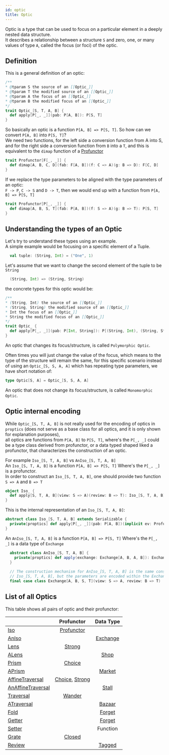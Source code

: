 ```yaml
---
id: optic
title: Optic
---
```


Optic is a type that can be used to focus on a particular element in a deeply nested data structure. <br/>
It describes a relationship between a structure `S` and zero, one, or many values of type `A`, called the focus (or foci) of the optic.

## Definition

This is a general definition of an optic:
```scala
/**
* @tparam S the source of an [[Optic_]]
* @tparam T the modified source of an [[Optic_]]
* @tparam A the focus of an [[Optic_]]
* @tparam B the modified focus of an [[Optic_]]
*/
trait Optic_[S, T, A, B] {
  def apply[P[_, _]](pab: P[A, B]): P[S, T]   
}
```

So basically an optic is a function `P[A, B] => P[S, T]`. So how can we convert `P[A, B]` into `P[S, T]`?<br/>
We need two functions, for the left side a conversion function from A into S, and for the right side a conversion function from `B` into a `T`,
and this is equivalent to the `dimap` function of a [Profunctor](/Proptics/docs/profunctors/profunctor)

```scala
trait Profunctor[F[_, _]] {
  def dimap[A, B, C, D](fab: F[A, B])(f: C => A)(g: B => D): F[C, D]
}
```

If we replace the type parameters to be aligned with the type parameters of an optic:<br/>
`F -> P`, `C -> S` and `D -> T`, then we would end up with a function from `P[A, B] => P[S, T]` 

```scala
trait Profunctor[P[_, _]] {
  def dimap[A, B, S, T](fab: P[A, B])(f: S => A)(g: B => T): P[S, T]
}
```

## Understanding the types of an Optic

Let's try to understand these types using an example.  
A simple example would be focusing on a specific element of a Tuple. 

```scala
  val tuple: (String, Int) = ("One", 1)    
``` 

Let's assume that we want to change the second element of the tuple to be `String`
```scala
  (String, Int) => (String, String)
```

the concrete types for this optic would be:

```scala
/**
* (String, Int) the source of an [[Optic_]]
* (String, String) the modified source of an [[Optic_]]
* Int the focus of an [[Optic_]]
* String the modified focus of an [[Optic_]]
*/
trait Optic_ {
  def apply[P[_, _]](pab: P[Int, String]): P[(String, Int), (String, String)]   
} 
```
An optic that changes its focus/structure, is called `Polymorphic Optic`.

Often times you will just change the value of the focus, which means to the type of the structure will remain the same, for this specific scenario
instead of using an `Optic_[S, S, A, A]` which has repeating type parameters, we have short notation of:

```scala
type Optic[S, A] = Optic_[S, S, A, A]
```

An optic that does not change its focus/structure, is called `Monomorphic Optic`.

## Optic internal encoding

While `Optic_[S, T, A, B]` is not really used for the encoding of optics in `proptics` (does not serve as a base class for all optics, and it is only shown for explanation purposes),   
all optics are functions from `P[A, B]` to `P[S, T]`, where's the `P[_, _]` could be a type class derived from profunctor, 
or a data typed shaped liked a profunctor, that characterizes the construction of an optic.<br/>
 
For example `Iso_[S, T, A, B]` vs `AnIso_[S, T, A, B]`<br/>
An `Iso_[S, T, A, B]` is a function `P[A, B] => P[S, T]` Where's the `P[_, _]` is a profunctor.<br/>
In order to construct an `Iso_[S, T, A, B]`, one should provide two function `S => A` and `B => T`

```scala
object Iso_ {
  def apply[S, T, A, B](view: S => A)(review: B => T): Iso_[S, T, A, B]
}
```

This is the internal representation of an `Iso_[S, T, A, B]`:

```scala
abstract class Iso_[S, T, A, B] extends Serializable {
  private[proptics] def apply[P[_, _]](pab: P[A, B])(implicit ev: Profunctor[P]): P[S, T]
}
```

An `AnIso_[S, T, A, B]` is a function `P[A, B] => P[S, T]` Where's the `P[_, _]` is a data type of `Exchange`<br/>

```scala
  abstract class AnIso_[S, T, A, B] {
    private[proptics] def apply(exchange: Exchange[A, B, A, B]): Exchange[A, B, S, T]
  }
  
  // The construction mechanism for AnIso_[S, T, A, B] is the same construction for 
  // Iso_[S, T, A, B], but the parameters are encoded within the Exchange type.
  final case class Exchange[A, B, S, T](view: S => A, review: B => T)
```  
   
## List of all Optics

This table shows all pairs of optic and their profunctor:

|                                                              |  Profunctor                                                                               | Data Type                                       |
| ------------------------------------------------------------ |:-----------------------------------------------------------------------------------------:|:-----------------------------------------------:|
| [Iso](/Proptics/docs/optics/iso)                             | [Profunctor](/Proptics/docs/profunctors/profunctor)                                       |                                                 |
| [AnIso](/Proptics/docs/optics/anIso)                         |                                                                                           | [Exchange](/Proptics/docs/data-types/exchange)  |
| [Lens](/Proptics/docs/optics/lens)                           | [Strong](/Proptics/docs/profunctors/strong)                                               |                                                 |
| [ALens](/Proptics/docs/optics/aLens)                         |                                                                                           | [Shop](/Proptics/docs/data-types/shop)          |           
| [Prism](/Proptics/docs/optics/prism)                         | [Choice](/Proptics/docs/profunctors/choice)                                               |                                                 |
| [APrism](/Proptics/docs/optics/aPrism)                       |                                                                                           | [Market](/Proptics/docs/data-types/market)      |
| [AffineTraversal](/Proptics/docs/optics/affineTraversal)     | [Choice](/Proptics/docs/profunctors/choice), [Strong](/Proptics/docs/profunctors/strong)  |                                                 |
| [AnAffineTraversal](/Proptics/docs/optics/anAffineTraversal) |                                                                                           | [Stall](/Proptics/docs/data-types/stall)        |
| [Traversal](/Proptics/docs/optics/traversal)                 | [Wander](/Proptics/docs/profunctors/wander)                                               |                                                 |
| [ATraversal](/Proptics/docs/optics/aTraversal)               |                                                                                           | [Bazaar](/Proptics/docs/data-types/bazaar)      |
| [Fold](/Proptics/docs/optics/fold)                           |                                                                                           | [Forget](/Proptics/docs/data-types/forget)      |
| [Getter](/Proptics/docs/optics/getter)                       |                                                                                           | [Forget](/Proptics/docs/data-types/forget)      |
| [Setter](/Proptics/docs/optics/setter)                       |                                                                                           | Function                                        |
| [Grate](/Proptics/docs/optics/grate)                         | [Closed](/Proptics/docs/profunctors/closed)                                               |                                                 |
| [Review](/Proptics/docs/optics/review)                       |                                                                                           | [Tagged](/Proptics/docs/data-types/tagged)      |


